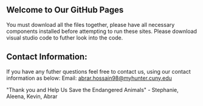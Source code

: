 ## Welcome to Our GitHub Pages
You must download all the files together, please have all necessary components installed before attempting to run these sites.
Please download visual studio code to futher look into the code.

## Contact Information:
If you have any futher questions feel free to contact us, using our contact information as below:
Email: abrar.hossain98@myhunter.cuny.edu

"Thank you and Help Us Save the Endangered Animals" - Stephanie, Aleena, Kevin, Abrar